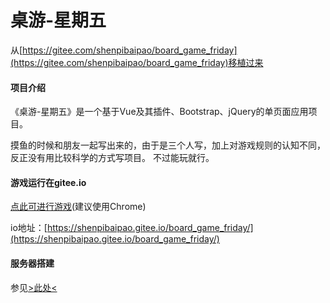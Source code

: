 # 桌游-星期五

从[https://gitee.com/shenpibaipao/board_game_friday](https://gitee.com/shenpibaipao/board_game_friday)移植过来

#### 项目介绍
《桌游-星期五》是一个基于Vue及其插件、Bootstrap、jQuery的单页面应用项目。

摸鱼的时候和朋友一起写出来的，由于是三个人写，加上对游戏规则的认知不同，反正没有用比较科学的方式写项目。
不过能玩就行。

#### 游戏运行在gitee.io
[点此可进行游戏](https://shenpibaipao.gitee.io/board_game_friday/)(建议使用Chrome)

io地址：[https://shenpibaipao.gitee.io/board_game_friday/](https://shenpibaipao.gitee.io/board_game_friday/)

#### 服务器搭建
参见[>此处<](https://blog.csdn.net/shenpibaipao/article/details/81326552)
